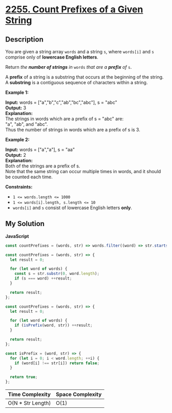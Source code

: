 # [2255. Count Prefixes of a Given String](https://leetcode.com/problems/count-prefixes-of-a-given-string)

## Description

You are given a string array `words` and a string `s`, where `words[i]` and `s` comprise only of **lowercase English letters**.

Return _the **number of strings** in_ `words` _that are a **prefix** of_ `s`.

A **prefix** of a string is a substring that occurs at the beginning of the string. A **substring** is a contiguous sequence of characters within a string.

**Example 1:**

**Input:** words = ["a","b","c","ab","bc","abc"], s = "abc"  
**Output:** 3  
**Explanation:**  
The strings in words which are a prefix of s = "abc" are:  
"a", "ab", and "abc".  
Thus the number of strings in words which are a prefix of s is 3.

**Example 2:**

**Input:** words = ["a","a"], s = "aa"  
**Output:** 2  
**Explanation:**  
Both of the strings are a prefix of s.  
Note that the same string can occur multiple times in words, and it should be counted each time.

**Constraints:**

- `1 <= words.length <= 1000`
- `1 <= words[i].length, s.length <= 10`
- `words[i]` and `s` consist of lowercase English letters **only**.

## My Solution

**JavaScript**

```js
const countPrefixes = (words, str) => words.filter((word) => str.startsWith(word)).length;
```

```js
const countPrefixes = (words, str) => {
  let result = 0;

  for (let word of words) {
    const s = str.substr(0, word.length);
    if (s === word) ++result;
  }

  return result;
};
```

```js
const countPrefixes = (words, str) => {
  let result = 0;

  for (let word of words) {
    if (isPrefix(word, str)) ++result;
  }

  return result;
};

const isPrefix = (word, str) => {
  for (let i = 0; i < word.length; ++i) {
    if (word[i] !== str[i]) return false;
  }

  return true;
};
```

| Time Complexity    | Space Complexity |
| ------------------ | ---------------- |
| O(N \* Str Length) | O(1)             |
